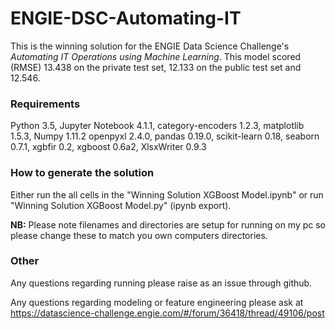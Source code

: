 ﻿# ENGIE-DSC-Automating-IT

This is the winning solution for the ENGIE Data Science Challenge's *Automating IT Operations using Machine Learning*. This model scored (RMSE) 13.438 on the private test set, 12.133 on the public test set and 12.546.


### Requirements

Python 3.5, Jupyter Notebook 4.1.1, category-encoders 1.2.3, matplotlib 1.5.3, Numpy 1.11.2
openpyxl 2.4.0, pandas 0.19.0, scikit-learn 0.18, seaborn 0.7.1, xgbfir 0.2, xgboost 0.6a2,
XlsxWriter 0.9.3


### How to generate the solution

Either run the all cells in the "Winning Solution XGBoost Model.ipynb" or run 
"Winning Solution XGBoost Model.py" (ipynb export).

**NB:** Please note filenames and directories are setup for running on my pc so please change
these to match you own computers directories.


### Other

Any questions regarding running please raise as an issue through github.

Any questions regarding modeling or feature engineering please ask at https://datascience-challenge.engie.com/#/forum/36418/thread/49106/post

